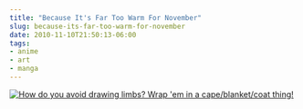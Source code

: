 ```yaml
---
title: "Because It's Far Too Warm For November"
slug: because-its-far-too-warm-for-november
date: 2010-11-10T21:50:13-06:00
tags:
- anime
- art
- manga
---
```

[![](http://images.dxprog.com/blog/BlogHanakoWinter.jpg "How do you avoid drawing limbs? Wrap 'em in a cape/blanket/coat thing!")](http://fc02.deviantart.net/fs71/i/2010/313/1/e/hanako_in_winter_by_dxprog-d32j89f.jpg)

